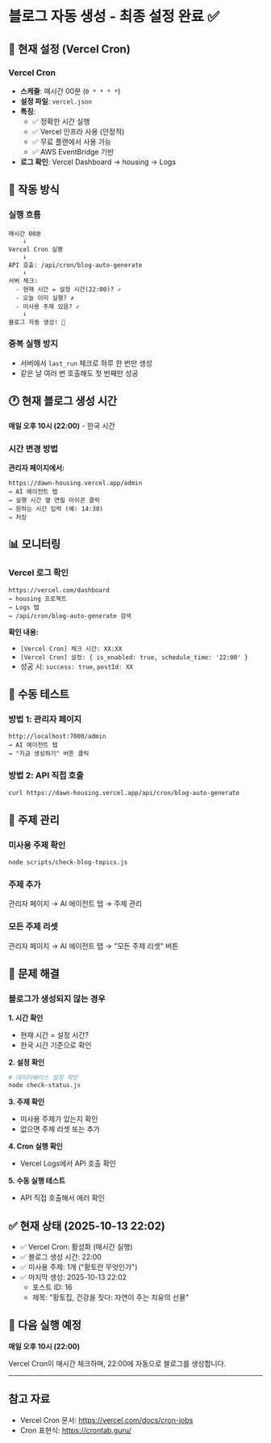 # 블로그 자동 생성 - 최종 설정 완료 ✅

## 🎯 현재 설정 (Vercel Cron)

### Vercel Cron
- **스케줄**: 매시간 00분 (`0 * * * *`)
- **설정 파일**: `vercel.json`
- **특징**: 
  - ✅ 정확한 시간 실행
  - ✅ Vercel 인프라 사용 (안정적)
  - ✅ 무료 플랜에서 사용 가능
  - ✅ AWS EventBridge 기반
- **로그 확인**: Vercel Dashboard → housing → Logs

## 📅 작동 방식

### 실행 흐름
```
매시간 00분
    ↓
Vercel Cron 실행
    ↓
API 호출: /api/cron/blog-auto-generate
    ↓
서버 체크:
  - 현재 시간 = 설정 시간(22:00)? ✓
  - 오늘 이미 실행? ✗
  - 미사용 주제 있음? ✓
    ↓
블로그 자동 생성! 🎉
```

### 중복 실행 방지
- 서버에서 `last_run` 체크로 하루 한 번만 생성
- 같은 날 여러 번 호출해도 첫 번째만 성공

## 🕐 현재 블로그 생성 시간

**매일 오후 10시 (22:00)** - 한국 시간

### 시간 변경 방법

**관리자 페이지에서:**
```
https://dawn-housing.vercel.app/admin
→ AI 에이전트 탭
→ 실행 시간 옆 연필 아이콘 클릭
→ 원하는 시간 입력 (예: 14:30)
→ 저장
```

## 📊 모니터링

### Vercel 로그 확인
```
https://vercel.com/dashboard
→ housing 프로젝트
→ Logs 탭
→ /api/cron/blog-auto-generate 검색
```

**확인 내용:**
- `[Vercel Cron] 체크 시간: XX:XX`
- `[Vercel Cron] 설정: { is_enabled: true, schedule_time: '22:00' }`
- 성공 시: `success: true`, `postId: XX`


## 🧪 수동 테스트

### 방법 1: 관리자 페이지
```
http://localhost:7000/admin
→ AI 에이전트 탭
→ "지금 생성하기" 버튼 클릭
```

### 방법 2: API 직접 호출
```bash
curl https://dawn-housing.vercel.app/api/cron/blog-auto-generate
```


## 📝 주제 관리

### 미사용 주제 확인
```bash
node scripts/check-blog-topics.js
```

### 주제 추가
관리자 페이지 → AI 에이전트 탭 → 주제 관리

### 모든 주제 리셋
관리자 페이지 → AI 에이전트 탭 → "모든 주제 리셋" 버튼

## 🔧 문제 해결

### 블로그가 생성되지 않는 경우

**1. 시간 확인**
- 현재 시간 = 설정 시간?
- 한국 시간 기준으로 확인

**2. 설정 확인**
```bash
# 데이터베이스 설정 확인
node check-status.js
```

**3. 주제 확인**
- 미사용 주제가 있는지 확인
- 없으면 주제 리셋 또는 추가

**4. Cron 실행 확인**
- Vercel Logs에서 API 호출 확인

**5. 수동 실행 테스트**
- API 직접 호출해서 에러 확인

## ✅ 현재 상태 (2025-10-13 22:02)

- ✅ Vercel Cron: 활성화 (매시간 실행)
- ✅ 블로그 생성 시간: 22:00
- ✅ 미사용 주제: 1개 ("황토란 무엇인가")
- ✅ 마지막 생성: 2025-10-13 22:02
  - 포스트 ID: 16
  - 제목: "황토집, 건강을 짓다: 자연이 주는 치유의 선물"

## 🚀 다음 실행 예정

**매일 오후 10시 (22:00)**

Vercel Cron이 매시간 체크하며, 22:00에 자동으로 블로그를 생성합니다.

---

## 참고 자료

- Vercel Cron 문서: https://vercel.com/docs/cron-jobs
- Cron 표현식: https://crontab.guru/

